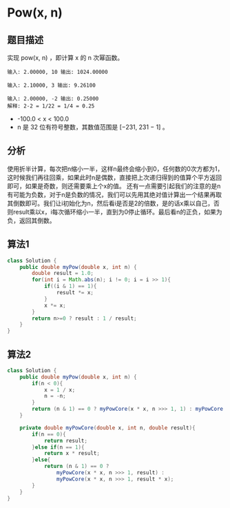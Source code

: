 # Pow(x, n)

## 题目描述

实现 pow(x, n) ，即计算 x 的 n 次幂函数。

```
输入: 2.00000, 10 输出: 1024.00000

输入: 2.10000, 3 输出: 9.26100

输入: 2.00000, -2 输出: 0.25000
解释: 2-2 = 1/22 = 1/4 = 0.25
```

* -100.0 < x < 100.0
* n 是 32 位有符号整数，其数值范围是 [−231, 231 − 1] 。

## 分析

使用折半计算，每次把n缩小一半，这样n最终会缩小到0，任何数的0次方都为1，这时候我们再往回乘，如果此时n是偶数，直接把上次递归得到的值算个平方返回即可，如果是奇数，则还需要乘上个x的值。
还有一点需要引起我们的注意的是n有可能为负数，对于n是负数的情况，我们可以先用其绝对值计算出一个结果再取其倒数即可。我们让i初始化为n，然后看i是否是2的倍数，是的话x乘以自己，否则result乘以x，i每次循环缩小一半，直到为0停止循环。最后看n的正负，如果为负，返回其倒数。

## 算法1

```java
class Solution {
    public double myPow(double x, int n) {
        double result = 1.0;
        for(int i = Math.abs(n); i != 0; i = i >> 1){
            if((i & 1) == 1){
                result *= x;
            }
            x *= x;
        }
        return n>=0 ? result : 1 / result;
    }
}
```

## 算法2

```java
class Solution {
    public double myPow(double x, int n) {
        if(n < 0){
            x = 1 / x;
            n = -n;
        }
        return (n & 1) == 0 ? myPowCore(x * x, n >>> 1, 1) : myPowCore(x * x, n >>> 1, x);
    }

    private double myPowCore(double x, int n, double result){
        if(n == 0){
            return result;
        }else if(n == 1){
            return x * result;
        }else{
            return (n & 1) == 0 ?
                myPowCore(x * x, n >>> 1, result) : 
                myPowCore(x * x, n >>> 1, result * x);
        }
    }
}
```
